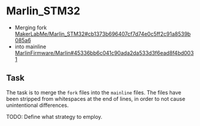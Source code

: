 # Marlin_STM32
- Merging fork [MakerLabMe/Marlin_STM32#cb1373b696407cf7d74e0c5ff2c91a8539b085a6](https://github.com/MakerLabMe/Marlin_STM32/commit/cb1373b696407cf7d74e0c5ff2c91a8539b085a6)
- into mainline [MarlinFirmware/Marlin#45336bb6c041c90ada2da533d3f6ead8f4bd0031](https://github.com/MarlinFirmware/Marlin/commit/45336bb6c041c90ada2da533d3f6ead8f4bd0031)

## Task
The task is to merge the `fork` files into the `mainline` files. The files have been stripped from whitespaces at the end of lines, in order to not cause unintentional differences.

TODO: Define what strategy to employ.
